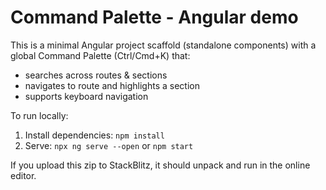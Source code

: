 # Command Palette - Angular demo

This is a minimal Angular project scaffold (standalone components) with a global Command Palette (Ctrl/Cmd+K) that:
- searches across routes & sections
- navigates to route and highlights a section
- supports keyboard navigation

To run locally:
1. Install dependencies: `npm install`
2. Serve: `npx ng serve --open` or `npm start`

If you upload this zip to StackBlitz, it should unpack and run in the online editor.
